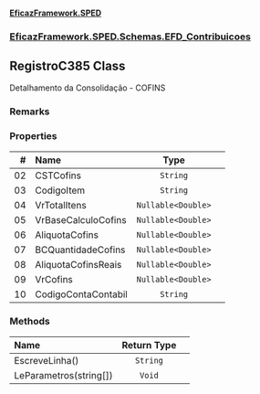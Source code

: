 #### [EficazFramework.SPED](EficazFrameworkSPED.md 'EficazFramework SPED')
### [EficazFramework.SPED.Schemas.EFD_Contribuicoes](EficazFramework.SPED.Schemas.EFD_Contribuicoes.md 'EficazFramework.SPED.Schemas.EFD_Contribuicoes')

## RegistroC385 Class

Detalhamento da Consolidação - COFINS

### Remarks
### Properties

| # | Name | Type | |
| ---: | :--- | :---: | :--- |
| 02 | CSTCofins | `String` |  |
| 03 | CodigoItem | `String` |  |
| 04 | VrTotalItens | `Nullable<Double>` |  |
| 05 | VrBaseCalculoCofins | `Nullable<Double>` |  |
| 06 | AliquotaCofins | `Nullable<Double>` |  |
| 07 | BCQuantidadeCofins | `Nullable<Double>` |  |
| 08 | AliquotaCofinsReais | `Nullable<Double>` |  |
| 09 | VrCofins | `Nullable<Double>` |  |
| 10 | CodigoContaContabil | `String` |  |
### Methods

| Name | Return Type | |
| :--- | :---: | :--- |
| EscreveLinha() | `String` |  |
| LeParametros(string[]) | `Void` |  |
